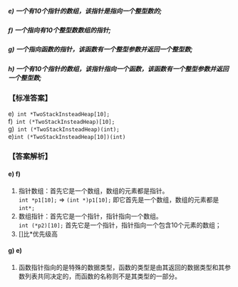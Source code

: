 ##### e) 一个有10个指针的数组，该指针是指向一个整型数的;
##### f)  一个指向有10个整型数数组的指针;
##### g) 一个指向函数的指针，该函数有一个整型参数并返回一个整型数;
##### h) 一个有10个指针的数组，该指针指向一个函数，该函数有一个整型参数并返回一个整型数;      
### 【标准答案】
e)` int *TwoStackInsteadHeap[10];`                
f)` int (*TwoStackInsteadHeap)[10];`                
g)` int (*TwoStackInsteadHeap)(int);`   
e)`int (*TwoStackInsteadHeap[10])(int)`
### 【答案解析】
#### e) f)
1. 指针数组：首先它是一个数组，数组的元素都是指针。  
`int *p1[10];` => `(int *)p1[10];` 即它首先是一个数组，数组的元素都是`int*;`  
2. 数组指针：首先它是一个指针，指针指向一个数组。  
` int (*p2)[10]; ` 首先它是一个指针，指针指向一个包含10个元素的数组；
3. []比*优先级高
#### g) e)
1. 函数指针指向的是特殊的数据类型，函数的类型是由其返回的数据类型和其参数列表共同决定的，而函数的名称则不是其类型的一部分。